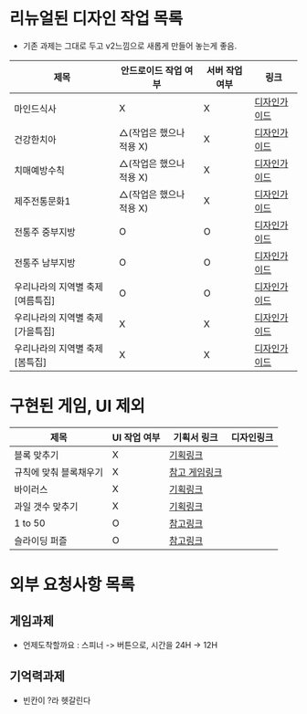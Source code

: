 # 리뉴얼된 디자인 작업 목록
* 기존 과제는 그대로 두고 v2느낌으로 새롭게 만들어 놓는게 좋음.
  
|제목| 안드로이드 작업 여부|서버 작업 여부|링크|   
| ------------- | ------------- |------------- |------------- |   
|마인드식사| X| X |[디자인가이드](https://xd.adobe.com/view/e4f20686-17f5-45ef-b99a-d071582cb24a-b1a1/grid) |  
|건강한치아| △(작업은 했으나 적용 X) | X |[디자인가이드](https://xd.adobe.com/view/ad4cf389-d930-4270-87f2-3692f134cff3-f81f/grid) |       
|치매예방수칙| △(작업은 했으나 적용 X) | X |[디자인가이드](https://xd.adobe.com/view/e0bafd46-78a1-4fdc-958a-1bcfb2a03db6-b5e9/grid) |       
|제주전통문화1| △(작업은 했으나 적용 X) | X | [디자인가이드](https://xd.adobe.com/view/63195204-9b33-4cc9-a061-fe5b00ec2802-364a/grid) |    
|전통주 중부지방| O | O |[디자인가이드](https://xd.adobe.com/view/7613b67f-119f-48a9-8a3a-d68f350224e2-2340/grid) |       
|전통주 남부지방| O | O |[디자인가이드](https://xd.adobe.com/view/46f3a91d-95e3-4a9d-ab55-843ee50eda3a-13a0/grid) |      
|우리나라의 지역별 축제[여름특집]| O | O |[디자인가이드](https://xd.adobe.com/view/4081a756-f78d-4204-8aaf-c662d8b9cd18-15d2/grid) |      
|우리나라의 지역별 축제[가을특집]| X | X |[디자인가이드](https://xd.adobe.com/view/d006d284-d312-4b05-8d45-f22505ab639d-8555/grid) |      
|우리나라의 지역별 축제[봄특집]| X | X |[디자인가이드](https://xd.adobe.com/view/472ebcb8-37a0-498b-8435-cb828e1ab37e-127d/grid) |      

# 구현된 게임, UI 제외
|제목|UI 작업 여부|기획서 링크|디자인링크|
| ------------- | ------------- | ------------ | ------------ |
|블록 맞추기| X |[기획링크](https://docs.google.com/presentation/d/1BNdB7Q_MhYoDHK85NkXszbYk08NkoKar/edit#slide=id.p1)|   |   
|규칙에 맞춰 블록채우기| X |[참고 게임링크](https://0hh1.com/)  |   |   
|바이러스| X |[기획링크](https://docs.google.com/presentation/d/1piVLKAR3ILPLnsoM6P7PXXGej0tT0U2g/edit#slide=id.p3) |  |    
|과일 갯수 맞추기| X |[기획링크](https://docs.google.com/presentation/d/1mJOgjsUK36A5M9TARbc0cLzTuCm0wqtA/edit#slide=id.p1) |  |   
|1 to 50| O |[참고링크](https://play.google.com/store/apps/details?id=com.westriversw.b1to50) |  |   
|슬라이딩 퍼즐| O |[참고링크](https://apkpure.com/kr/slide-puzzle-king/com.mobirix.slidepuzzle) |  |        



# 외부 요청사항 목록
## 게임과제
 * 언제도착할까요 : 스피너 -> 버튼으로, 시간을 24H -> 12H

## 기억력과제
 * 빈칸이 ?라 헷갈린다
